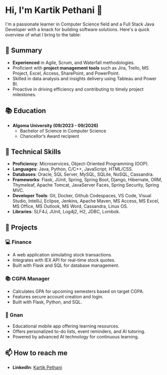 # Hi, I'm Kartik Pethani 👋

I'm a passionate learner in Computer Science field and a Full Stack Java Developer with a knack for building software solutions. Here's a quick overview of what I bring to the table:

## 🎯 Summary

- **Experienced** in Agile, Scrum, and Waterfall methodologies.
- Proficient with **project management tools** such as Jira, Trello, MS Project, Excel, Access, SharePoint, and PowerPoint.
- Skilled in data analysis and insights delivery using Tableau and Power BI.
- Proactive in driving efficiency and contributing to timely project milestones.

## 📚 Education

- **Algoma University (09/2023 -  09/2026)**
  - Bachelor of Science in Computer Science
  - Chancellor’s Award recipient

## 🔧 Technical Skills

- **Proficiency**: Microservices, Object-Oriented Programming (OOP).
- **Languages**: Java, Python, C/C++, JavaScript, HTML/CSS.
- **Databases**: Oracle, SQL Server, MySQL, SQLite, NoSQL, Cassandra.
- **Frameworks**: Flask, JUnit, Spring, Spring Boot, Django, Hibernate, ORM, Thymeleaf, Apache Tomcat, JavaServer Faces, Spring Security, Spring MVC.
- **Developer Tools**: Git, Docker, Github Codespaces, VS Code, Visual Studio, IntelliJ, Eclipse, Jenkins, Apache Maven, MS Access, MS Excel, MS Office, MS Outlook, MS Word, Cassandra, Linux OS.
- **Libraries**: SLF4J, JUnit, Log4j2, H2, JDBC, Lombok.

## 🚀 Projects

### 💻 Finance

- A web application simulating stock transactions.
- Integrates with IEX API for real-time stock quotes.
- Built with Flask and SQL for database management.

### 📚 CGPA Manager

- Calculates GPA for upcoming semesters based on target CGPA.
- Features secure account creation and login.
- Built with Flask, Python, and SQL.

### 📱 Gnan

- Educational mobile app offering learning resources.
- Offers personalized to-do lists, event reminders, and AI tutoring.
- Powered by advanced AI technology for continuous learning.

## 📫 How to reach me

- **LinkedIn**: [Kartik Pethani](https://www.linkedin.com/in/kartikpethani/)
